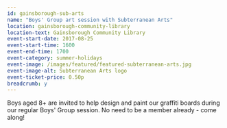 ```yaml
---
id: gainsborough-sub-arts
name: "Boys' Group art session with Subterranean Arts"
location: gainsborough-community-library
location-text: Gainsborough Community Library
event-start-date: 2017-08-25
event-start-time: 1600
event-end-time: 1700
event-category: summer-holidays
event-image: /images/featured/featured-subterranean-arts.jpg
event-image-alt: Subterranean Arts logo
event-ticket-price: 0.50p
breadcrumb: y
---
```


Boys aged 8+ are invited to help design and paint our graffiti boards during our regular Boys' Group session. No need to be a member already - come along!

